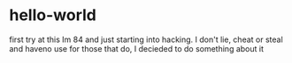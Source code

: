 # hello-world
first try at this
Im 84 and just starting into hacking. I don't lie, cheat or steal and haveno use for those that do,  I decieded to do something about it
